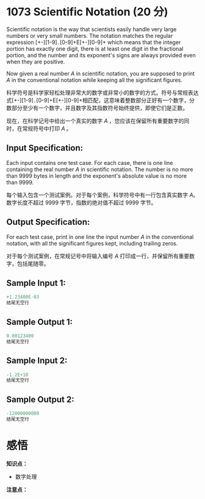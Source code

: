 # 1073 Scientific Notation (20 分)

Scientific notation is the way that scientists easily handle very large numbers or very small numbers. The notation matches the regular expression \[+-\]\[1-9\]`.`\[0-9\]+E\[+-\]\[0-9\]+ which means that the integer portion has exactly one digit, there is at least one digit in the fractional portion, and the number and its exponent's signs are always provided even when they are positive.

Now given a real number *A* in scientific notation, you are supposed to print *A* in the conventional notation while keeping all the significant figures.

科学符号是科学家轻松处理非常大的数字或非常小的数字的方式。符号与常规表达式\[+-\]\[1-9\]`.`\[0-9\]+E\[+-\]\[0-9\]+相匹配，这意味着整数部分正好有一个数字，分数部分至少有一个数字，并且数字及其指数符号始终提供，即使它们是正数。

现在，在科学记号中给出一个真实的数字 *A* ，您应该在保留所有重要数字的同时，在常规符号中打印 *A* 。

## Input Specification:

Each input contains one test case. For each case, there is one line containing the real number *A* in scientific notation. The number is no more than 9999 bytes in length and the exponent's absolute value is no more than 9999.

每个输入包含一个测试案例。对于每个案例，科学符号中有一行包含真实数字 *A*。数字长度不超过 9999 字节，指数的绝对值不超过 9999 字节。

## Output Specification:

For each test case, print in one line the input number *A* in the conventional notation, with all the significant figures kept, including trailing zeros.

对于每个测试案例，在常规记号中将输入编号 *A* 打印成一行，并保留所有重要数字，包括尾随零。

## Sample Input 1:

```cpp
+1.23400E-03
结尾无空行
```

## Sample Output 1:

```cpp
0.00123400
结尾无空行
```

## Sample Input 2:

```cpp
-1.2E+10
结尾无空行
```

## Sample Output 2:

```cpp
-12000000000
结尾无空行
```

# 感悟

**知识点：**

- 数字处理

**注意点：**

